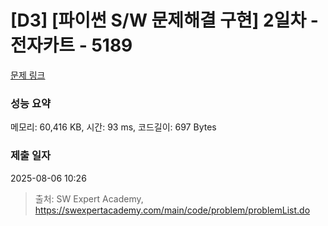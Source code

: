 # [D3] [파이썬 S/W 문제해결 구현] 2일차 - 전자카트 - 5189 

[문제 링크](https://swexpertacademy.com/main/code/problem/problemDetail.do?contestProbId=AWTtmmdKeD8DFAVT) 

### 성능 요약

메모리: 60,416 KB, 시간: 93 ms, 코드길이: 697 Bytes

### 제출 일자

2025-08-06 10:26



> 출처: SW Expert Academy, https://swexpertacademy.com/main/code/problem/problemList.do
